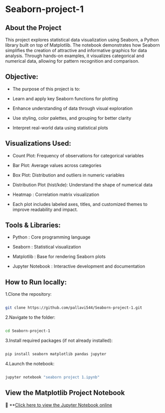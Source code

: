 # Seaborn-project-1
## About the Project
This project explores statistical data visualization using Seaborn, a Python library built on top of Matplotlib. The notebook demonstrates how Seaborn simplifies the creation of attractive and informative graphics for data analysis. Through hands-on examples, it visualizes categorical and numerical data, allowing for pattern recognition and comparison.

## Objective:

* The purpose of this project is to:

* Learn and apply key Seaborn functions for plotting

* Enhance understanding of data through visual exploration

* Use styling, color palettes, and grouping for better clarity

* Interpret real-world data using statistical plots

## Visualizations Used:

* Count Plot: Frequency of observations for categorical variables

* Bar Plot: Average values across categories

* Box Plot: Distribution and outliers in numeric variables

* Distribution Plot (hist/kde): Understand the shape of numerical data

* Heatmap : Correlation matrix visualization

* Each plot includes labeled axes, titles, and customized themes to improve readability and impact.

## Tools & Libraries:

* Python	: Core programming language

* Seaborn	: Statistical visualization

* Matplotlib :	Base for rendering Seaborn plots

* Jupyter Notebook	: Interactive development and documentation


## How to Run locally:

1.Clone the repository:

```bash

git clone https://github.com/pallavi544/Seaborn-project-1.git

```

2.Navigate to the folder:

```bash

cd Seaborn-project-1

```

3.Install required packages (if not already installed):

```bash

pip install seaborn matplotlib pandas jupyter

```

4.Launch the notebook:

```bash

jupyter notebook "seaborn project 1.ipynb"

```

##  View the Matplotlib Project Notebook

📘 **[Click here to view the Jupyter Notebook online](https://github.com/pallavi544/Seaborn-project-1/blob/main/seaborn%20project%201.ipynb)
